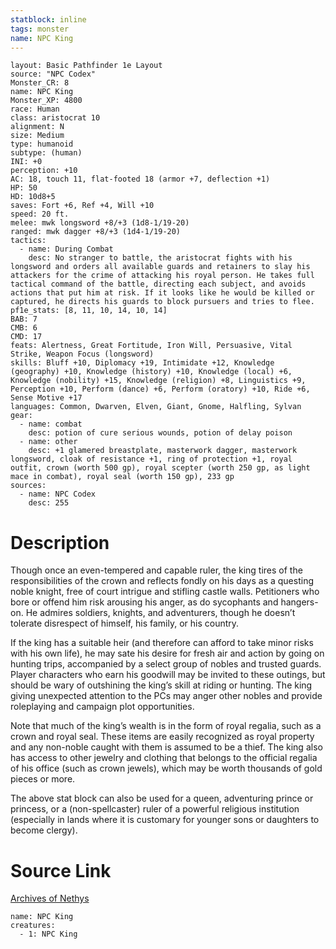 ```yaml
---
statblock: inline
tags: monster
name: NPC King
---
```

```statblock
layout: Basic Pathfinder 1e Layout
source: "NPC Codex"
Monster_CR: 8
name: NPC King
Monster_XP: 4800
race: Human
class: aristocrat 10
alignment: N
size: Medium
type: humanoid
subtype: (human)
INI: +0
perception: +10
AC: 18, touch 11, flat-footed 18 (armor +7, deflection +1)
HP: 50
HD: 10d8+5
saves: Fort +6, Ref +4, Will +10
speed: 20 ft.
melee: mwk longsword +8/+3 (1d8-1/19-20)
ranged: mwk dagger +8/+3 (1d4-1/19-20)
tactics:
  - name: During Combat
    desc: No stranger to battle, the aristocrat fights with his longsword and orders all available guards and retainers to slay his attackers for the crime of attacking his royal person. He takes full tactical command of the battle, directing each subject, and avoids actions that put him at risk. If it looks like he would be killed or captured, he directs his guards to block pursuers and tries to flee.
pf1e_stats: [8, 11, 10, 14, 10, 14]
BAB: 7
CMB: 6
CMD: 17
feats: Alertness, Great Fortitude, Iron Will, Persuasive, Vital Strike, Weapon Focus (longsword)
skills: Bluff +10, Diplomacy +19, Intimidate +12, Knowledge (geography) +10, Knowledge (history) +10, Knowledge (local) +6, Knowledge (nobility) +15, Knowledge (religion) +8, Linguistics +9, Perception +10, Perform (dance) +6, Perform (oratory) +10, Ride +6, Sense Motive +17
languages: Common, Dwarven, Elven, Giant, Gnome, Halfling, Sylvan
gear:
  - name: combat
    desc: potion of cure serious wounds, potion of delay poison
  - name: other
    desc: +1 glamered breastplate, masterwork dagger, masterwork longsword, cloak of resistance +1, ring of protection +1, royal outfit, crown (worth 500 gp), royal scepter (worth 250 gp, as light mace in combat), royal seal (worth 150 gp), 233 gp
sources:
  - name: NPC Codex
    desc: 255
```
# Description
Though once an even-tempered and capable ruler, the king tires of the responsibilities of the crown and reflects fondly on his days as a questing noble knight, free of court intrigue and stifling castle walls. Petitioners who bore or offend him risk arousing his anger, as do sycophants and hangers-on. He admires soldiers, knights, and adventurers, though he doesn’t tolerate disrespect of himself, his family, or his country.

If the king has a suitable heir (and therefore can afford to take minor risks with his own life), he may sate his desire for fresh air and action by going on hunting trips, accompanied by a select group of nobles and trusted guards. Player characters who earn his goodwill may be invited to these outings, but should be wary of outshining the king’s skill at riding or hunting. The king giving unexpected attention to the PCs may anger other nobles and provide roleplaying and campaign plot opportunities.

Note that much of the king’s wealth is in the form of royal regalia, such as a crown and royal seal. These items are easily recognized as royal property and any non-noble caught with them is assumed to be a thief. The king also has access to other jewelry and clothing that belongs to the official regalia of his office (such as crown jewels), which may be worth thousands of gold pieces or more.

The above stat block can also be used for a queen, adventuring prince or princess, or a (non-spellcaster) ruler of a powerful religious institution (especially in lands where it is customary for younger sons or daughters to become clergy).
# Source Link
[Archives of Nethys](https://aonprd.com/NPCDisplay.aspx?ItemName=King)
```encounter-table
name: NPC King
creatures:
  - 1: NPC King
```
